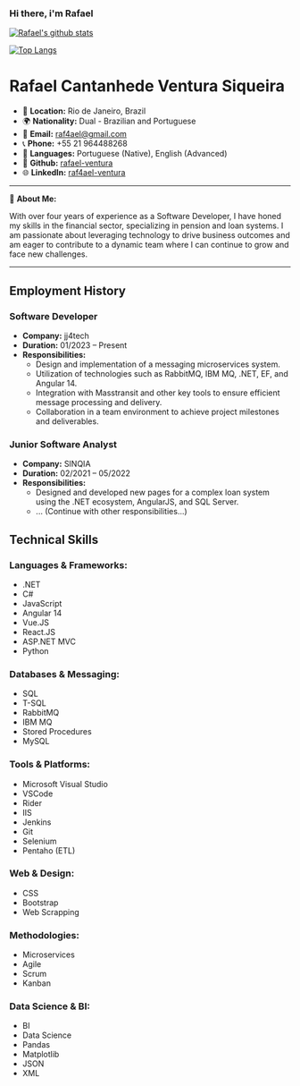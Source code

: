### Hi there, i'm Rafael


[![Rafael's github stats](https://github-readme-stats.vercel.app/api?username=rafael-ventura)](https://github.com/anuraghazra/github-readme-stats)



[![Top Langs](https://github-readme-stats.vercel.app/api/top-langs/?username=rafael-ventura&layout=compact&langs_count=6&hide=java)](https://github.com/anuraghazra/github-readme-stats)


# Rafael Cantanhede Ventura Siqueira

- 📍 **Location:** Rio de Janeiro, Brazil
- 🌍 **Nationality:** Dual - Brazilian and Portuguese
- 📧 **Email:** [raf4ael@gmail.com](mailto:raf4ael@gmail.com)
- 📞 **Phone:** +55 21 964488268
- 💬 **Languages:** Portuguese (Native), English (Advanced)
- 📂 **Github:** [rafael-ventura](https://github.com/rafael-ventura)
- 🌐 **LinkedIn:** [raf4ael-ventura](https://linkedin.com/in/raf4ael-ventura)

---

📝 **About Me:**

With over four years of experience as a Software Developer, I have honed my skills in the financial sector, specializing in pension and loan systems. I am passionate about leveraging technology to drive business outcomes and am eager to contribute to a dynamic team where I can continue to grow and face new challenges.

---

## Employment History

### Software Developer

- **Company:** jj4tech
- **Duration:** 01/2023 – Present
- **Responsibilities:** 
  - Design and implementation of a messaging microservices system.
  - Utilization of technologies such as RabbitMQ, IBM MQ, .NET, EF, and Angular 14.
  - Integration with Masstransit and other key tools to ensure efficient message processing and delivery.
  - Collaboration in a team environment to achieve project milestones and deliverables.

### Junior Software Analyst

- **Company:** SINQIA
- **Duration:** 02/2021 – 05/2022
- **Responsibilities:** 
  - Designed and developed new pages for a complex loan system using the .NET ecosystem, AngularJS, and SQL Server.
  - ... (Continue with other responsibilities...)

## Technical Skills

### **Languages & Frameworks:**
- .NET
- C#
- JavaScript
- Angular 14
- Vue.JS
- React.JS
- ASP.NET MVC
- Python

### **Databases & Messaging:**
- SQL
- T-SQL
- RabbitMQ
- IBM MQ
- Stored Procedures
- MySQL

### **Tools & Platforms:**
- Microsoft Visual Studio
- VSCode
- Rider
- IIS
- Jenkins
- Git
- Selenium
- Pentaho (ETL)

### **Web & Design:**
- CSS
- Bootstrap
- Web Scrapping

### **Methodologies:**
- Microservices
- Agile
- Scrum
- Kanban

### **Data Science & BI:**
- BI
- Data Science
- Pandas
- Matplotlib
- JSON
- XML
